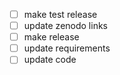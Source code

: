 - [ ] make test release
- [ ] update zenodo links
- [ ] make release
- [ ] update requirements
- [ ] update code